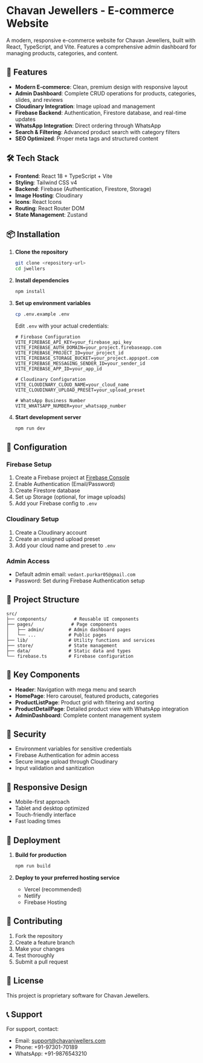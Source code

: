 # Chavan Jewellers - E-commerce Website

A modern, responsive e-commerce website for Chavan Jewellers, built with React, TypeScript, and Vite. Features a comprehensive admin dashboard for managing products, categories, and content.

## 🚀 Features

- **Modern E-commerce**: Clean, premium design with responsive layout
- **Admin Dashboard**: Complete CRUD operations for products, categories, slides, and reviews
- **Cloudinary Integration**: Image upload and management
- **Firebase Backend**: Authentication, Firestore database, and real-time updates
- **WhatsApp Integration**: Direct ordering through WhatsApp
- **Search & Filtering**: Advanced product search with category filters
- **SEO Optimized**: Proper meta tags and structured content

## 🛠️ Tech Stack

- **Frontend**: React 18 + TypeScript + Vite
- **Styling**: Tailwind CSS v4
- **Backend**: Firebase (Authentication, Firestore, Storage)
- **Image Hosting**: Cloudinary
- **Icons**: React Icons
- **Routing**: React Router DOM
- **State Management**: Zustand

## 📦 Installation

1. **Clone the repository**
   ```bash
   git clone <repository-url>
   cd jwellers
   ```

2. **Install dependencies**
   ```bash
   npm install
   ```

3. **Set up environment variables**
   ```bash
   cp .env.example .env
   ```
   
   Edit `.env` with your actual credentials:
   ```env
   # Firebase Configuration
   VITE_FIREBASE_API_KEY=your_firebase_api_key
   VITE_FIREBASE_AUTH_DOMAIN=your_project.firebaseapp.com
   VITE_FIREBASE_PROJECT_ID=your_project_id
   VITE_FIREBASE_STORAGE_BUCKET=your_project.appspot.com
   VITE_FIREBASE_MESSAGING_SENDER_ID=your_sender_id
   VITE_FIREBASE_APP_ID=your_app_id

   # Cloudinary Configuration
   VITE_CLOUDINARY_CLOUD_NAME=your_cloud_name
   VITE_CLOUDINARY_UPLOAD_PRESET=your_upload_preset

   # WhatsApp Business Number
   VITE_WHATSAPP_NUMBER=your_whatsapp_number
   ```

4. **Start development server**
   ```bash
   npm run dev
   ```

## 🔧 Configuration

### Firebase Setup
1. Create a Firebase project at [Firebase Console](https://console.firebase.google.com/)
2. Enable Authentication (Email/Password)
3. Create Firestore database
4. Set up Storage (optional, for image uploads)
5. Add your Firebase config to `.env`

### Cloudinary Setup
1. Create a Cloudinary account
2. Create an unsigned upload preset
3. Add your cloud name and preset to `.env`

### Admin Access
- Default admin email: `vedant.purkar05@gmail.com`
- Password: Set during Firebase Authentication setup

## 📁 Project Structure

```
src/
├── components/          # Reusable UI components
├── pages/              # Page components
│   ├── admin/         # Admin dashboard pages
│   └── ...            # Public pages
├── lib/               # Utility functions and services
├── store/             # State management
├── data/              # Static data and types
└── firebase.ts        # Firebase configuration
```

## 🎨 Key Components

- **Header**: Navigation with mega menu and search
- **HomePage**: Hero carousel, featured products, categories
- **ProductListPage**: Product grid with filtering and sorting
- **ProductDetailPage**: Detailed product view with WhatsApp integration
- **AdminDashboard**: Complete content management system

## 🔐 Security

- Environment variables for sensitive credentials
- Firebase Authentication for admin access
- Secure image upload through Cloudinary
- Input validation and sanitization

## 📱 Responsive Design

- Mobile-first approach
- Tablet and desktop optimized
- Touch-friendly interface
- Fast loading times

## 🚀 Deployment

1. **Build for production**
   ```bash
   npm run build
   ```

2. **Deploy to your preferred hosting service**
   - Vercel (recommended)
   - Netlify
   - Firebase Hosting

## 🤝 Contributing

1. Fork the repository
2. Create a feature branch
3. Make your changes
4. Test thoroughly
5. Submit a pull request

## 📄 License

This project is proprietary software for Chavan Jewellers.

## 📞 Support

For support, contact:
- Email: support@chavanjwellers.com
- Phone: +91-97301-70189
- WhatsApp: +91-9876543210
